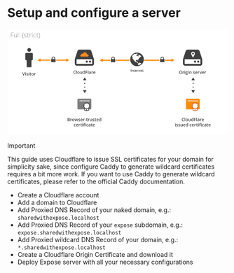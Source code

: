 # Setup and configure a server

![overview](image.png)

> [!IMPORTANT]
> This guide uses Cloudflare to issue SSL certificates for your domain for simplicity sake, since configure Caddy to generate wildcard certificates requires a bit more work. If you want to use Caddy to generate wildcard certificates, please refer to the official Caddy documentation.

- Create a Cloudflare account
- Add a domain to Cloudflare
- Add Proxied DNS Record of your naked domain, e.g.: `sharedwithexpose.localhost`
- Add Proxied DNS Record of your `expose` subdomain, e.g.: `expose.sharedwithexpose.localhost`
- Add Proxied wildcard DNS Record of your domain, e.g.: `*.sharedwithexpose.localhost`
- Create a Cloudflare Origin Certificate and download it
- Deploy Expose server with all your necessary configurations

